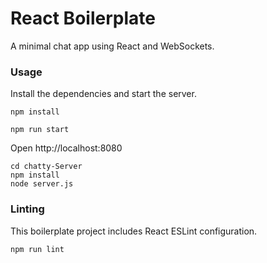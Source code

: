 React Boilerplate
=====================

A minimal chat app using React and WebSockets.

### Usage

Install the dependencies and start the server.

```
npm install

npm run start

```
Open http://localhost:8080

```
cd chatty-Server
npm install
node server.js
```

### Linting

This boilerplate project includes React ESLint configuration.

```
npm run lint
```
